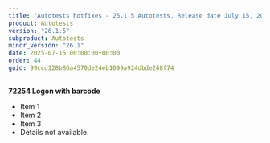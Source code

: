 ```yaml
---
title: "Autotests hotfixes - 26.1.5 Autotests, Release date July 15, 2025 - Hotfixes"
product: Autotests
version: "26.1.5"
subproduct: Autotests
minor_version: "26.1"
date: 2025-07-15 00:00:00+00:00
order: 44
guid: 99ccd128b86a4570de24eb1099a924dbde248f74
---
```


**72254 Logon with barcode**- Item 1- Item 2- Item 3- Details not available.
